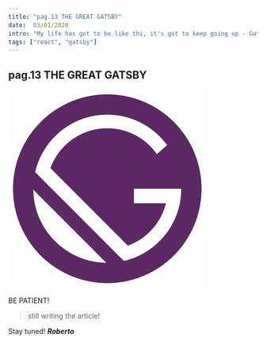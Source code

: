 ```yaml
---
title: "pag.13 THE GREAT GATSBY"
date:  03/01/2020
intro: "My life has got to be like thi, it's got to keep going up - Gatsby"
tags: ["react", "gatsby"]
---
```


## pag.13 THE GREAT GATSBY

![gatsby](../images/bloggatsby.jpg)

BE PATIENT!

> still writing the article!

Stay tuned!
***Roberto***
